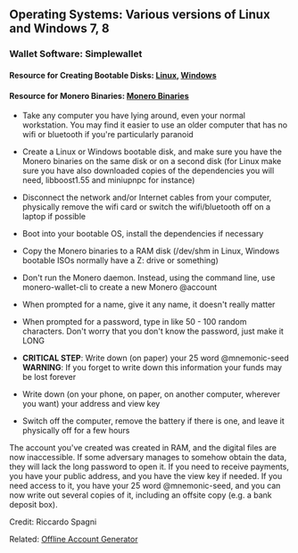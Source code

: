 ## Operating Systems:  Various versions of Linux and Windows 7, 8
 
### Wallet Software:  Simplewallet
 
#### Resource for Creating Bootable Disks:  [Linux](http://www.pendrivelinux.com/),       [Windows](https://www.microsoft.com/en-us/download/windows-usb-dvd-download-tool)
 
#### Resource for Monero Binaries:  [Monero Binaries](https://getmonero.org/downloads/)
 
- Take any computer you have lying around, even your normal workstation. You may find it easier to use an older computer that has no wifi or bluetooth if you're particularly paranoid
 
- Create a Linux or Windows bootable disk, and make sure you have the Monero binaries on the same disk or on a second disk (for Linux make sure you have also downloaded copies of the dependencies you will need, libboost1.55 and miniupnpc for instance)
 
- Disconnect the network and/or Internet cables from your computer, physically remove the wifi card or switch the wifi/bluetooth off on a laptop if possible
 
- Boot into your bootable OS, install the dependencies if necessary
 
- Copy the Monero binaries to a RAM disk (/dev/shm in Linux, Windows bootable ISOs normally have a Z: drive or something)
 
- Don't run the Monero daemon. Instead, using the command line, use monero-wallet-cli to create a new Monero @account
 
- When prompted for a name, give it any name, it doesn't really matter
 
- When prompted for a password, type in like 50 - 100 random characters. Don't worry that you don't know the password, just make it LONG
 
- **CRITICAL STEP**: Write down (on paper) your 25 word @mnemonic-seed  
**WARNING**:  If you forget to write down this information your funds may be lost forever
 
- Write down (on your phone, on paper, on another computer, wherever you want) your address and view key
 
- Switch off the computer, remove the battery if there is one, and leave it physically off for a few hours
 
The account you've created was created in RAM, and the digital files are now inaccessible. If some adversary manages to somehow obtain the data, they will lack the long password to open it. If you need to receive payments, you have your public address, and you have the view key if needed. If you need access to it, you have your 25 word @mnemonic-seed, and you can now write out several copies of it, including an offsite copy (e.g. a bank deposit box).
 
Credit:  Riccardo Spagni
 
Related:  [Offline Account Generator](http://moneroaddress.org/)
